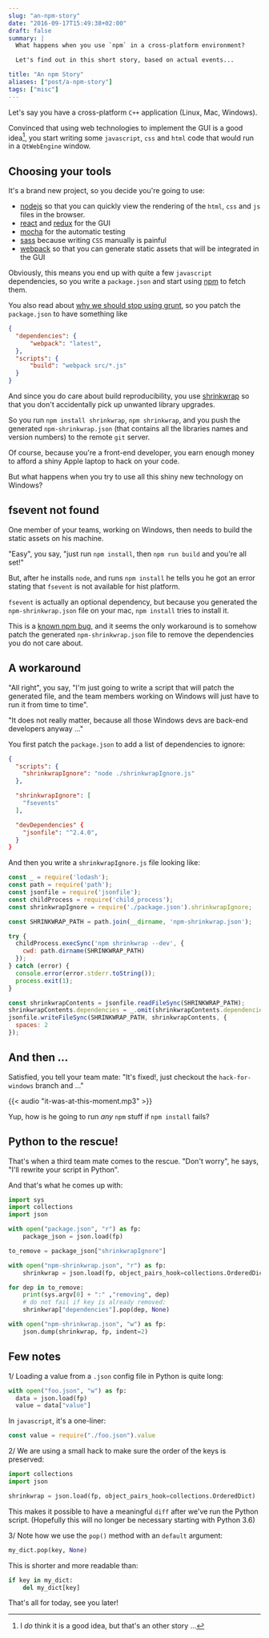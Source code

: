 ```yaml
---
slug: "an-npm-story"
date: "2016-09-17T15:49:38+02:00"
draft: false
summary: |
  What happens when you use `npm` in a cross-platform environment?

  Let's find out in this short story, based on actual events...

title: "An npm Story"
aliases: ["post/a-npm-story"]
tags: ["misc"]
---
```


Let's say you have a cross-platform `C++` application (Linux, Mac, Windows).

Convinced that using web technologies to implement the GUI is a good idea[^1],
you start writing some `javascript`, `css` and `html` code that would run in a
`QtWebEngine` window.

<!--more-->

## Choosing your tools

It's a brand new project, so you decide you're going to use:

* [nodejs](https://nodejs.org/en/) so that you can quickly view
  the rendering of the `html`, `css` and `js` files in the browser.
* [react](https://facebook.github.io/react) and [redux](http://redux.js.org/)
  for the GUI
* [mocha](https://mochajs.org/) for the automatic testing
* [sass](http://sass-lang.com/) because writing `CSS` manually is painful
* [webpack](https://webpack.github.io/) so that you can
  generate static assets that will be integrated in the GUI

Obviously, this means you end up with quite a few `javascript` dependencies,
so you write a `package.json` and start using [npm](https://www.npmjs.com)
to fetch them.

You also read about [why we should stop using grunt](
https://www.keithcirkel.co.uk/why-we-should-stop-using-grunt/), so
you patch the `package.json` to have something like

```json
{
  "dependencies": {
      "webpack": "latest",
  },
  "scripts": {
      "build": "webpack src/*.js"
  }
}
```

And since you do care about build reproducibility, you use
[shrinkwrap](https://docs.npmjs.com/cli/shrinkwrap) so that you don't
accidentally pick up unwanted library upgrades.


So you run `npm install shrinkwrap`, `npm shrinkwrap`, and you push
the generated `npm-shrinkwrap.json` (that contains all the libraries names and
version numbers) to the remote `git` server.

Of course, because you're a front-end developer, you earn enough money to afford
a shiny Apple laptop to hack on your code.

But what happens when you try to use all this shiny new technology on Windows?


## fsevent not found

One member of your teams, working on Windows, then needs to build the static
assets on his machine.

"Easy", you say, "just run `npm install`, then `npm run build` and you're all
set!"

But, after he installs `node`, and runs `npm install` he tells you he
got an error stating that `fsevent` is not available for hist platform.

`fsevent` is actually an optional dependency, but because you generated
the `npm-shrinkwrap.json` file on your mac, `npm install` tries to install it.

This is a [known npm bug](https://github.com/npm/npm/issues/2679), and it seems
the only workaround is to somehow patch the generated `npm-shrinkwrap.json` file
to remove the dependencies you do not care about.

## A workaround

"All right", you say, "I'm just going to write a script that will patch the
generated file, and the team members working on Windows will just have to run it
from time to time".

"It does not really matter, because all those Windows devs are back-end
developers anyway ..."

You first patch the `package.json` to add a list of dependencies to ignore:

```json
{
  "scripts": {
    "shrinkwrapIgnore": "node ./shrinkwrapIgnore.js"
  },

  "shrinkwrapIgnore": [
    "fsevents"
  ],

  "devDependencies" {
    "jsonfile": "^2.4.0",
  }
}
```

And then you write a `shrinkwrapIgnore.js` file looking like:

```js
const _ = require('lodash');
const path = require('path');
const jsonfile = require('jsonfile');
const childProcess = require('child_process');
const shrinkwrapIgnore = require('./package.json').shrinkwrapIgnore;

const SHRINKWRAP_PATH = path.join(__dirname, 'npm-shrinkwrap.json');

try {
  childProcess.execSync('npm shrinkwrap --dev', {
    cwd: path.dirname(SHRINKWRAP_PATH)
  });
} catch (error) {
  console.error(error.stderr.toString());
  process.exit(1);
}

const shrinkwrapContents = jsonfile.readFileSync(SHRINKWRAP_PATH);
shrinkwrapContents.dependencies = _.omit(shrinkwrapContents.dependencies, shrinkwrapIgnore);
jsonfile.writeFileSync(SHRINKWRAP_PATH, shrinkwrapContents, {
  spaces: 2
});
```

## And then ...

Satisfied, you tell your team mate: "It's fixed!, just checkout the
`hack-for-windows` branch and ..."

{{< audio "it-was-at-this-moment.mp3" >}}

Yup, how is he going to run *any* `npm` stuff if `npm install` fails?

## Python to the rescue!

That's when a third team mate comes to the rescue. "Don't worry", he says,
"I'll rewrite your script in Python".

And that's what he comes up with:

```python
import sys
import collections
import json

with open("package.json", "r") as fp:
    package_json = json.load(fp)

to_remove = package_json["shrinkwrapIgnore"]

with open("npm-shrinkwrap.json", "r") as fp:
    shrinkwrap = json.load(fp, object_pairs_hook=collections.OrderedDict)

for dep in to_remove:
    print(sys.argv[0] + ":" ,"removing", dep)
    # do not fail if key is already removed:
    shrinkwrap["dependencies"].pop(dep, None)

with open("npm-shrinkwrap.json", "w") as fp:
    json.dump(shrinkwrap, fp, indent=2)

```

## Few notes


1/ Loading a value from a `.json` config file in Python is quite long:

```python
with open("foo.json", "w") as fp:
  data = json.load(fp)
  value = data["value"]
```

In `javascript`, it's a one-liner:

```js
const value = require("./foo.json").value
```

2/ We are using a small hack to make sure the order of the keys is preserved:

```python
import collections
import json

shrinkwrap = json.load(fp, object_pairs_hook=collections.OrderedDict)
```

This makes it possible to have a meaningful `diff` after we've run the Python
script. (Hopefully this will no longer be necessary starting with Python 3.6)


3/ Note how we use the `pop()` method with an `default` argument:

```python
my_dict.pop(key, None)
```

This is shorter and more readable than:

```python
if key in my_dict:
    del my_dict[key]
```

That's all for today, see you later!


[^1]: I _do_ think it is a good idea, but that's an other story ...
